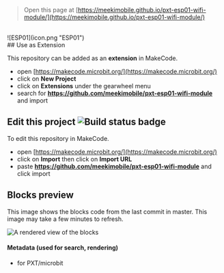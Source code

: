 
> Open this page at [https://meekimobile.github.io/pxt-esp01-wifi-module/](https://meekimobile.github.io/pxt-esp01-wifi-module/)
<br/>
![ESP01](icon.png "ESP01")
<br/>
## Use as Extension

This repository can be added as an **extension** in MakeCode.

* open [https://makecode.microbit.org/](https://makecode.microbit.org/)
* click on **New Project**
* click on **Extensions** under the gearwheel menu
* search for **https://github.com/meekimobile/pxt-esp01-wifi-module** and import

## Edit this project ![Build status badge](https://github.com/meekimobile/pxt-esp01-wifi-module/workflows/MakeCode/badge.svg)

To edit this repository in MakeCode.

* open [https://makecode.microbit.org/](https://makecode.microbit.org/)
* click on **Import** then click on **Import URL**
* paste **https://github.com/meekimobile/pxt-esp01-wifi-module** and click import

## Blocks preview

This image shows the blocks code from the last commit in master.
This image may take a few minutes to refresh.

![A rendered view of the blocks](https://github.com/meekimobile/pxt-esp01-wifi-module/raw/master/.github/makecode/blocks.png)

#### Metadata (used for search, rendering)

* for PXT/microbit
<script src="https://makecode.com/gh-pages-embed.js"></script><script>makeCodeRender("{{ site.makecode.home_url }}", "{{ site.github.owner_name }}/{{ site.github.repository_name }}");</script>
